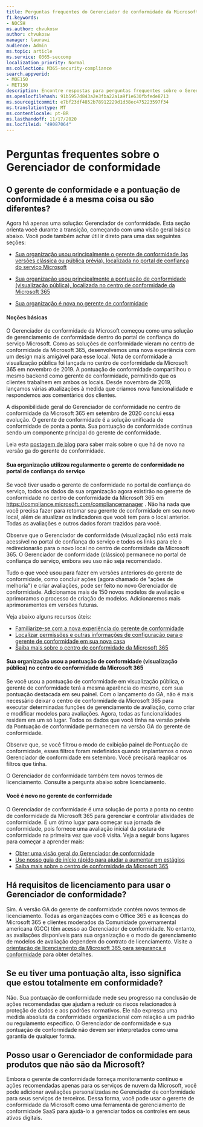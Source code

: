 ```yaml
---
title: Perguntas frequentes do Gerenciador de conformidade da Microsoft
f1.keywords:
- NOCSH
ms.author: chvukosw
author: chvukosw
manager: laurawi
audience: Admin
ms.topic: article
ms.service: O365-seccomp
localization_priority: Normal
ms.collection: M365-security-compliance
search.appverid:
- MOE150
- MET150
description: Encontre respostas para perguntas frequentes sobre o Gerenciador de conformidade da Microsoft, que ajuda as organizações a simplificar e automatizar avaliações de risco.
ms.openlocfilehash: 91b5957d843a2e3fba22a1a9f1e630fbfede8713
ms.sourcegitcommit: e7bf23df4852b78912229d1d38ec475223597f34
ms.translationtype: MT
ms.contentlocale: pt-BR
ms.lasthandoff: 11/17/2020
ms.locfileid: "49087064"
---
```

# <a name="compliance-manager-frequently-asked-questions"></a>Perguntas frequentes sobre o Gerenciador de conformidade

## <a name="is-compliance-manager-and-compliance-score-the-same-thing-or-are-they-different"></a>O gerente de conformidade e a pontuação de conformidade é a mesma coisa ou são diferentes?

Agora há apenas uma solução: Gerenciador de conformidade. Esta seção orienta você durante a transição, começando com uma visão geral básica abaixo. Você pode também achar útil ir direto para uma das seguintes seções:

- [Sua organização usou principalmente o gerente de conformidade (as versões clássica ou pública prévia), localizada no portal de confiança do serviço Microsoft](#your-organization-regularly-used-compliance-manager-in-the-service-trust-portal)

- [Sua organização usou principalmente a pontuação de conformidade (visualização pública), localizada no centro de conformidade da Microsoft 365](#your-organization-used-compliance-score-public-preview-in-the-microsoft-365-compliance-center)

- [Sua organização é nova no gerente de conformidade](#youre-new-to-compliance-manager
)
#### <a name="the-basics"></a>Noções básicas

O Gerenciador de conformidade da Microsoft começou como uma solução de gerenciamento de conformidade dentro do portal de confiança do serviço Microsoft.  Como as soluções de conformidade vieram no centro de conformidade da Microsoft 365, desenvolvemos uma nova experiência com um design mais amigável para esse local. Nota de conformidade a visualização pública foi lançada no centro de conformidade da Microsoft 365 em novembro de 2019. A pontuação de conformidade compartilhou o mesmo backend como gerente de conformidade, permitindo que os clientes trabalhem em ambos os locais. Desde novembro de 2019, lançamos várias atualizações à medida que criamos nova funcionalidade e respondemos aos comentários dos clientes.

A disponibilidade geral do Gerenciador de conformidade no centro de conformidade da Microsoft 365 em setembro de 2020 conclui essa evolução. O gerente de conformidade é a solução unificada de conformidade de ponta a ponta. Sua pontuação de conformidade continua sendo um componente principal do gerente de conformidade.

Leia esta [postagem de blog](https://aka.ms/compliancemanager/GAblog) para saber mais sobre o que há de novo na versão ga do gerente de conformidade.

#### <a name="your-organization-regularly-used-compliance-manager-in-the-service-trust-portal"></a>Sua organização utilizou regularmente o gerente de conformidade no portal de confiança do serviço

Se você tiver usado o gerente de conformidade no portal de confiança do serviço, todos os dados da sua organização agora existirão no gerente de conformidade no centro de conformidade da Microsoft 365 em https://compliance.microsoft.com/compliancemanager . Não há nada que você precisa fazer para retomar seu gerente de conformidade em seu novo local, além de atualizar os indicadores que você tem para o local anterior. Todas as avaliações e outros dados foram trazidos para você.

Observe que o Gerenciador de conformidade (visualização) não está mais acessível no portal de confiança do serviço e todos os links para ele o redirecionarão para o novo local no centro de conformidade da Microsoft 365. O Gerenciador de conformidade (clássico) permanece no portal de confiança do serviço, embora seu uso não seja recomendado.

Tudo o que você usou para fazer em versões anteriores do gerente de conformidade, como concluir ações (agora chamado de "ações de melhoria") e criar avaliações, pode ser feito no novo Gerenciador de conformidade. Adicionamos mais de 150 novos modelos de avaliação e aprimoramos o processo de criação de modelos. Adicionaremos mais aprimoramentos em versões futuras.

Veja abaixo alguns recursos úteis:

- [Familiarize-se com a nova experiência do gerente de conformidade](compliance-manager-setup.md#understand-the-compliance-manager-dashboard)
- [Localizar permissões e outras informações de configuração para o gerente de conformidade em sua nova casa](compliance-manager-setup.md#who-can-access-compliance-manager)
- [Saiba mais sobre o centro de conformidade da Microsoft 365](microsoft-365-compliance-center.md)

#### <a name="your-organization-used-compliance-score-public-preview-in-the-microsoft-365-compliance-center"></a>Sua organização usou a pontuação de conformidade (visualização pública) no centro de conformidade da Microsoft 365

Se você usou a pontuação de conformidade em visualização pública, o gerente de conformidade terá a mesma aparência do mesmo, com sua pontuação destacada em seu painel. Com o lançamento do GA, não é mais necessário deixar o centro de conformidade da Microsoft 365 para executar determinadas funções de gerenciamento de avaliação, como criar e modificar modelos para avaliações. Agora, todas as funcionalidades residem em um só lugar. Todos os dados que você tinha na versão prévia da Pontuação de conformidade permanecem na versão GA do gerente de conformidade.

Observe que, se você filtrou o modo de exibição painel de Pontuação de conformidade, esses filtros foram redefinidos quando implantamos o novo Gerenciador de conformidade em setembro. Você precisará reaplicar os filtros que tinha.

O Gerenciador de conformidade também tem novos termos de licenciamento. Consulte a pergunta abaixo sobre licenciamento.

#### <a name="youre-new-to-compliance-manager"></a>Você é novo no gerente de conformidade

O Gerenciador de conformidade é uma solução de ponta a ponta no centro de conformidade da Microsoft 365 para gerenciar e controlar atividades de conformidade. É um ótimo lugar para começar sua jornada de conformidade, pois fornece uma avaliação inicial da postura de conformidade na primeira vez que você visita. Veja a seguir bons lugares para começar a aprender mais:

- [Obter uma visão geral do Gerenciador de conformidade](compliance-manager.md)
- [Use nosso guia de início rápido para ajudar a aumentar em estágios](compliance-manager-quickstart.md)
- [Saiba mais sobre o centro de conformidade da Microsoft 365](microsoft-365-compliance-center.md)

## <a name="are-there-licensing-requirements-for-using-compliance-manager"></a>Há requisitos de licenciamento para usar o Gerenciador de conformidade?

Sim. A versão GA do gerente de conformidade contém novos termos de licenciamento. Todas as organizações com o Office 365 e as licenças do Microsoft 365 e clientes moderados da Comunidade governamental americana (GCC) têm acesso ao Gerenciador de conformidade. No entanto, as avaliações disponíveis para sua organização e o modo de gerenciamento de modelos de avaliação dependem do contrato de licenciamento. Visite a [orientação de licenciamento da Microsoft 365 para segurança e conformidade](https://go.microsoft.com/fwlink/?linkid=2132371) para obter detalhes.

## <a name="if-i-have-a-high-score-does-it-mean-im-fully-compliant"></a>Se eu tiver uma pontuação alta, isso significa que estou totalmente em conformidade?

Não. Sua pontuação de conformidade mede seu progresso na conclusão de ações recomendadas que ajudam a reduzir os riscos relacionados à proteção de dados e aos padrões normativos. Ele não expressa uma medida absoluta da conformidade organizacional com relação a um padrão ou regulamento específico. O Gerenciador de conformidade e sua pontuação de conformidade não devem ser interpretados como uma garantia de qualquer forma.

## <a name="can-i-use-compliance-manager-for-non-microsoft-products"></a>Posso usar o Gerenciador de conformidade para produtos que não são da Microsoft?

Embora o gerente de conformidade forneça monitoramento contínuo e ações recomendadas apenas para os serviços de nuvem da Microsoft, você pode adicionar avaliações personalizadas no Gerenciador de conformidade para seus serviços de terceiros. Dessa forma, você pode usar o gerente de conformidade da Microsoft como uma ferramenta de gerenciamento de conformidade SaaS para ajudá-lo a gerenciar todos os controles em seus ativos digitais.